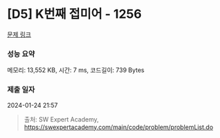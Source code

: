 # [D5] K번째 접미어 - 1256 

[문제 링크](https://swexpertacademy.com/main/code/problem/problemDetail.do?contestProbId=AV18GHd6IskCFAZN) 

### 성능 요약

메모리: 13,552 KB, 시간: 7 ms, 코드길이: 739 Bytes

### 제출 일자

2024-01-24 21:57



> 출처: SW Expert Academy, https://swexpertacademy.com/main/code/problem/problemList.do